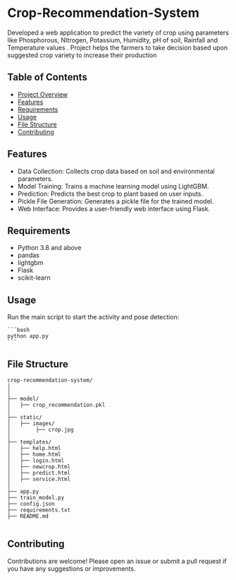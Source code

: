 # Crop-Recommendation-System
Developed a web application to predict the variety of crop using parameters like Phosphorous, NItrogen, Potassium, Humidity, pH of soil, Rainfall and Temperature values . Project helps the farmers to take decision based upon suggested crop variety to increase their production

## Table of Contents

- [Project Overview](#project-overview)
- [Features](#features)
- [Requirements](#requirements)
- [Usage](#usage)
- [File Structure](#file-structure)
- [Contributing](#contributing)

## Features

- Data Collection: Collects crop data based on soil and environmental parameters.
- Model Training: Trains a machine learning model using LightGBM.
- Prediction: Predicts the best crop to plant based on user inputs.
- Pickle File Generation: Generates a pickle file for the trained model.
- Web Interface: Provides a user-friendly web interface using Flask.

## Requirements

- Python 3.8 and above
- pandas
- lightgbm
- Flask
- scikit-learn

## Usage

 Run the main script to start the activity and pose detection:

    ```bash
    python app.py
    ```



## File Structure

```plaintext
crop-recommendation-system/
│
│
├── model/
│   ├── crop_recommendation.pkl
│
├── static/
│   ├── images/
│        ├── crop.jpg
│
├── templates/
│   ├── help.html
│   ├── home.html
│   ├── login.html
│   ├── newcrop.html
│   ├── predict.html
│   ├── service.html
│
├── app.py
├── train_model.py
├── config.json
├── requirements.txt
├── README.md


```

## Contributing
Contributions are welcome! Please open an issue or submit a pull request if you have any suggestions or improvements.

